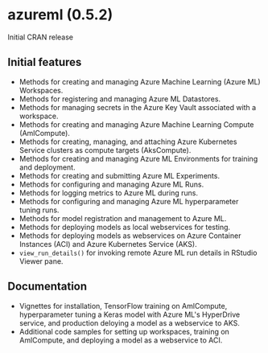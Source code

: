 # azureml (0.5.2)
Initial CRAN release

## Initial features
- Methods for creating and managing Azure Machine Learning (Azure ML) Workspaces.
- Methods for registering and managing Azure ML Datastores.
- Methods for managing secrets in the Azure Key Vault associated with a workspace.
- Methods for creating and managing Azure Machine Learning Compute (AmlCompute).
- Methods for creating, managing, and attaching Azure Kubernetes Service clusters as compute targets (AksCompute).
- Methods for creating and managing Azure ML Environments for training and deployment.
- Methods for creating and submitting Azure ML Experiments.
- Methods for configuring and managing Azure ML Runs.
- Methods for logging metrics to Azure ML during runs.
- Methods for configuring and managing Azure ML hyperparameter tuning runs.
- Methods for model registration and management to Azure ML.
- Methods for deploying models as local webservices for testing.
- Methods for deploying models as webservices on Azure Container Instances (ACI) and Azure Kubernetes Service (AKS).
- `view_run_details()` for invoking remote Azure ML run details in RStudio Viewer pane.

## Documentation
- Vignettes for installation, TensorFlow training on AmlCompute, hyperparameter tuning a Keras model with Azure ML's HyperDrive service, and production deloying a model as a webservice to AKS.
- Additional code samples for setting up workspaces, training on AmlCompute, and deploying a model as a webservice to ACI.
